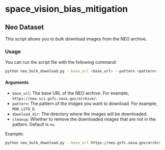 # space_vision_bias_mitigation

## Neo Dataset
This script allows you to bulk download images from the NEO archive.

### Usage
You can run the script file with the following command:
```bash
python neo_bulk_download.py --base_url <base_url> --pattern <pattern> --download_dir <download_dir> --cleanup <cleanup>
```
#### Arguments
- `base_url`: The base URL of the NEO archive. For example, `https://neo.sci.gsfc.nasa.gov/archive/`.
- `pattern`: The pattern of the images you want to download. For example, `MOD_LSTD_D`.
- `download_dir`: The directory where the images will be downloaded.
- `cleanup`: Whether to remove the downloaded images that are not in the pattern. Default is `no`.

Example:
```bash
python neo_bulk_download.py --base_url https://neo.gsfc.nasa.gov/archive/rgb/ --pattern MOD_LSTD_D --download_dir data/neo_images
```